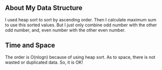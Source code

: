 ## About My Data Structure
I used heap sort to sort by ascending order.
Then I calculate maximum sum to use this sorted values.
But I just only combine odd number with the other odd number,
and, even number with the other even number.

## Time and Space
The order is O(nlogn) because of using heap sort.
As to space, there is not wasted or duplicated data.
So, it is OK!
